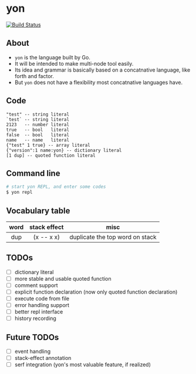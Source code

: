 # yon

[![Build Status](https://travis-ci.org/mk2/yon.svg)](https://travis-ci.org/mk2/yon)

## About
- `yon` is the language built by Go.
- It will be intended to make multi-node tool easily.
- Its idea and grammar is basically based on a concatnative language, like forth and factor.
- But `yon` does not have a flexibility most concatnative languages have.

## Code

```factor
"test" -- string literal
`test` -- string literal
2123   -- number literal
true   -- bool   literal
false  -- bool   literal
name   -- name   literal
{"test" 1 true} -- array literal
{"version":1 name:yon} -- dictionary literal
[1 dup] -- quoted function literal
```

## Command line
```sh
# start yon REPL, and enter some codes
$ yon repl
```

## Vocabulary table

word|stack effect|misc
:--:|:----------:|:--:
dup|(x -- x x)|duplicate the top word on stack

## TODOs
- [ ] dictionary literal
- [ ] more stable and usable quoted function
- [ ] comment support
- [ ] explicit function declaration (now only quoted function declaration)
- [ ] execute code from file
- [ ] error handling support
- [ ] better repl interface
- [ ] history recording

## Future TODOs
- [ ] event handling
- [ ] stack-effect annotation
- [ ] serf integration (yon's most valuable feature, if realized)
